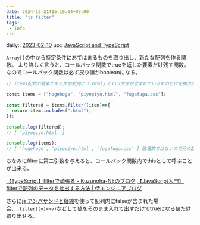 ```yaml
---
date: 2024-12-21T15:19:04+09:00
title: "js filter"
tags:
 - Info
---
```


daily:: [2023-02-10](/Daily_Note/2023-02-10.md)
up:: [JavaScript and TypeScript](../Bar/Program/JavaScript%20and%20TypeScript.md)

`Array[]`の中から特定条件にあてはまるものを取り出し、新たな配列を作る関数。
より詳しく言うと、コールバック関数でtrueを返した要素だけ残す関数。なのでコールバック関数は必ず戻り値がbooleanになる。

```ts
// items配列の要素である文字列内に「.html」という文字が含まれているものだけを抽出する。

const items = ["hogehoge", "piyopiyo.html", "fugafuga.css"];

const filtered = items.filter((item)=>{
  return item.includes(".html");
});

console.log(filtered);
// [ 'piyopiyo.html' ]

console.log(items);
// [ 'hogehoge', 'piyopiyo.html', 'fugafuga.css' ] 破壊的ではないので元の配列は壊れない。
```
ちなみにfilterに第二引数を与えると、コールバック関数内でthisとして呼ぶことが出来る。

[【TypeScript】filterで頑張る - Kuzunoha-NEのブログ](https://kuzunoha-ne.hateblo.jp/entry/2020/02/29/214231)
[【JavaScript入門】filterで配列のデータを抽出する方法 | 侍エンジニアブログ](https://www.sejuku.net/blog/21887)

さらに[js アンパサンドと縦線](js%20アンパサンドと縦線.md)を使って配列内にfalseが含まれた場合、`.filter((v)=>v)`などして値をそのまま入れて出すだけでtrueになる値だけ取り出せる。